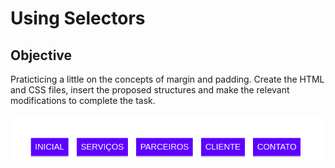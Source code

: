 # Using Selectors

## Objective

Praticticing a little on the concepts of margin and padding.
Create the HTML and CSS files, insert the proposed structures and make the relevant modifications to complete the task.

![image](menu_img.png)
